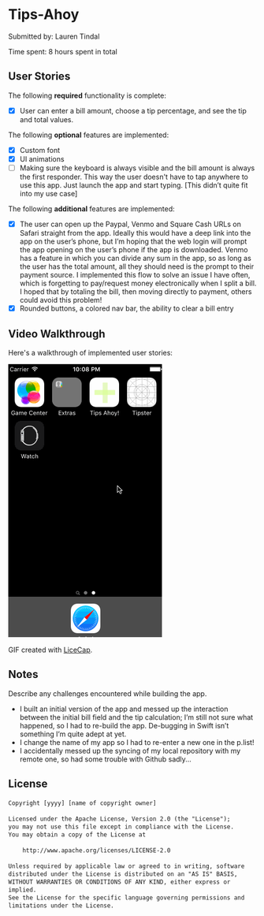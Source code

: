 # Tips-Ahoy

Submitted by: Lauren Tindal

Time spent: 8 hours spent in total

## User Stories

The following **required** functionality is complete:
* [X] User can enter a bill amount, choose a tip percentage, and see the tip and total values.

The following **optional** features are implemented:
* [X] Custom font
* [X] UI animations
* [ ] Making sure the keyboard is always visible and the bill amount is always the first responder. This way the user doesn't have to tap anywhere to use this app. Just launch the app and start typing. [This didn’t quite fit into my use case]

The following **additional** features are implemented:

- [X] The user can open up the Paypal, Venmo and Square Cash URLs on Safari straight from the app. Ideally this would have a deep link into the app on the user’s phone, but I’m hoping that the web login will prompt the app opening on the user’s phone if the app is downloaded. Venmo has a feature in which you can divide any sum in the app, so as long as the user has the total amount, all they should need is the prompt to their payment source. I implemented this flow to solve an issue I have often, which is forgetting to pay/request money electronically when I split a bill. I hoped that by totaling the bill, then moving directly to payment, others could avoid this problem!
- [X] Rounded buttons, a colored nav bar, the ability to clear a bill entry

## Video Walkthrough 

Here's a walkthrough of implemented user stories:

![tips-ahoy gif](tips_ahoy.gif)

GIF created with [LiceCap](http://www.cockos.com/licecap/).

## Notes

Describe any challenges encountered while building the app.

- I built an initial version of the app and messed up the interaction between the initial bill field and the tip calculation; I’m still not sure what happened, so I had to re-build the app. De-bugging in Swift isn’t something I’m quite adept at yet.
- I change the name of my app so I had to re-enter a new one in the p.list!
- I accidentally messed up the syncing of my local repository with my remote one, so had some trouble with Github sadly...

## License

    Copyright [yyyy] [name of copyright owner]

    Licensed under the Apache License, Version 2.0 (the "License");
    you may not use this file except in compliance with the License.
    You may obtain a copy of the License at

        http://www.apache.org/licenses/LICENSE-2.0

    Unless required by applicable law or agreed to in writing, software
    distributed under the License is distributed on an "AS IS" BASIS,
    WITHOUT WARRANTIES OR CONDITIONS OF ANY KIND, either express or implied.
    See the License for the specific language governing permissions and
    limitations under the License.
